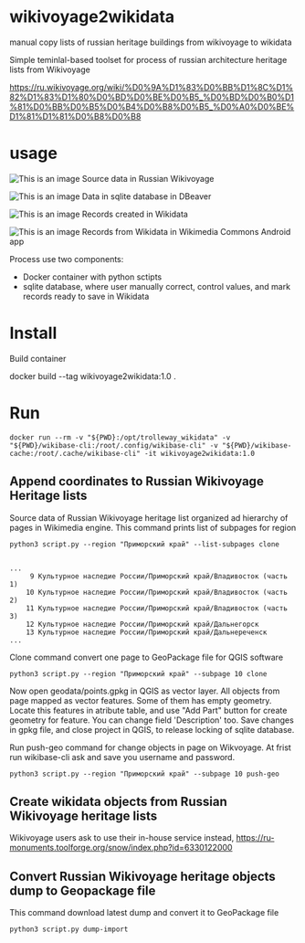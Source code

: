 # wikivoyage2wikidata
 manual copy lists of russian heritage buildings from wikivoyage to wikidata

Simple teminlal-based toolset for process of russian architecture heritage lists from Wikivoyage

https://ru.wikivoyage.org/wiki/%D0%9A%D1%83%D0%BB%D1%8C%D1%82%D1%83%D1%80%D0%BD%D0%BE%D0%B5_%D0%BD%D0%B0%D1%81%D0%BB%D0%B5%D0%B4%D0%B8%D0%B5_%D0%A0%D0%BE%D1%81%D1%81%D0%B8%D0%B8



# usage

![This is an image](/media/capture_001.webp)
Source data in Russian Wikivoyage

![This is an image](/media/capture_002.webp)
Data in sqlite database in DBeaver

![This is an image](/media/capture_003.webp)
Records created in Wikidata

![This is an image](/media/capture_004.jpg)
Records from Wikidata in Wikimedia Commons Android app


Process use two components:
- Docker container with python sctipts
- sqlite database, where user manually correct, control values, and mark records ready to save in Wikidata


# Install

Build container


docker build --tag wikivoyage2wikidata:1.0 .



# Run

```
docker run --rm -v "${PWD}:/opt/trolleway_wikidata" -v "${PWD}/wikibase-cli:/root/.config/wikibase-cli" -v "${PWD}/wikibase-cache:/root/.cache/wikibase-cli" -it wikivoyage2wikidata:1.0

```

## Append coordinates to Russian Wikivoyage Heritage lists

Source data of Russian Wikivoyage heritage list organized ad hierarchy of pages in Wikimedia engine.
This command prints list of subpages for region
```
python3 script.py --region "Приморский край" --list-subpages clone


...
     9 Культурное наследие России/Приморский край/Владивосток (часть 1)
    10 Культурное наследие России/Приморский край/Владивосток (часть 2)
    11 Культурное наследие России/Приморский край/Владивосток (часть 3)
    12 Культурное наследие России/Приморский край/Дальнегорск
    13 Культурное наследие России/Приморский край/Дальнереченск
...
```
Clone command convert one page to GeoPackage file for QGIS software
```
python3 script.py --region "Приморский край" --subpage 10 clone
```
Now open geodata/points.gpkg in QGIS as vector layer. All objects from page mapped as vector features. Some of them has empty geometry. 
Locate this features in atribute table, and use "Add Part" button for create geometry for feature. You can change field 'Description' too.
Save changes in gpkg file, and close project in QGIS, to release locking of sqlite database. 

Run push-geo command for change objects in page on Wikvoyage. At frist run wikibase-cli ask and save you username and password.
```
python3 script.py --region "Приморский край" --subpage 10 push-geo
```

## Create wikidata objects from Russian Wikivoyage heritage lists 

Wikivoyage users ask to use their in-house service instead, https://ru-monuments.toolforge.org/snow/index.php?id=6330122000

## Convert Russian Wikivoyage heritage objects dump to Geopackage file

This command download latest dump and convert it to GeoPackage file
```
python3 script.py dump-import
```

